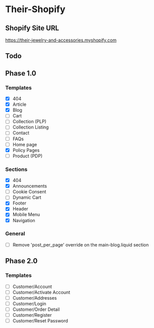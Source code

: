 # Their-Shopify

## Shopify Site URL
https://their-jewelry-and-accessories.myshopify.com

## Todo
## Phase 1.0
### Templates
- [x] 404
- [x] Article
- [x] Blog
- [ ] Cart
- [ ] Collection (PLP)
- [ ] Collection Listing
- [ ] Contact
- [ ] FAQs
- [ ] Home page
- [x] Policy Pages
- [ ] Product (PDP)

### Sections
- [x] 404
- [x] Announcements
- [ ] Cookie Consent
- [ ] Dynamic Cart
- [x] Footer
- [x] Header
- [x] Mobile Menu
- [x] Navigation

### General
- [ ] Remove 'post_per_page' override on the main-blog.liquid section

## Phase 2.0
### Templates
- [ ] Customer/Account
- [ ] Customer/Activate Account
- [ ] Customer/Addresses
- [ ] Customer/Login
- [ ] Customer/Order Detail
- [ ] Customer/Register
- [ ] Customer/Reset Password
